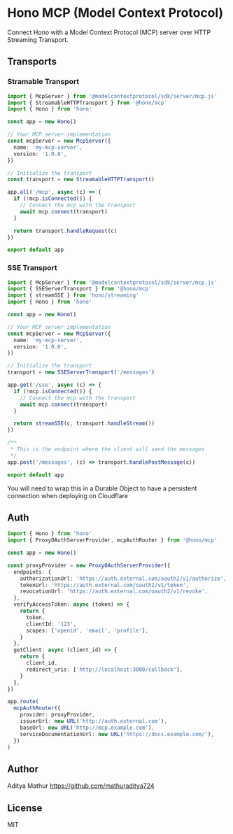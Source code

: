 # Hono MCP (Model Context Protocol)

Connect Hono with a Model Context Protocol (MCP) server over HTTP Streaming Transport.

## Transports

### Stramable Transport

```ts
import { McpServer } from '@modelcontextprotocol/sdk/server/mcp.js'
import { StreamableHTTPTransport } from '@hono/mcp'
import { Hono } from 'hono'

const app = new Hono()

// Your MCP server implementation
const mcpServer = new McpServer({
  name: 'my-mcp-server',
  version: '1.0.0',
})

// Initialize the transport
const transport = new StreamableHTTPTransport()

app.all('/mcp', async (c) => {
  if (!mcp.isConnected()) {
    // Connect the mcp with the transport
    await mcp.connect(transport)
  }

  return transport.handleRequest(c)
})

export default app
```

### SSE Transport

```ts
import { McpServer } from '@modelcontextprotocol/sdk/server/mcp.js'
import { SSEServerTransport } from '@hono/mcp'
import { streamSSE } from 'hono/streaming'
import { Hono } from 'hono'

const app = new Hono()

// Your MCP server implementation
const mcpServer = new McpServer({
  name: 'my-mcp-server',
  version: '1.0.0',
})

// Initialize the transport
transport = new SSEServerTransport('/messages')

app.get('/sse', async (c) => {
  if (!mcp.isConnected()) {
    // Connect the mcp with the transport
    await mcp.connect(transport)
  }

  return streamSSE(c, transport.handleStream())
})

/**
 * This is the endpoint where the client will send the messages
 */
app.post('/messages', (c) => transport.handlePostMessage(c))

export default app
```

You will need to wrap this in a Durable Object to have a persistent connection when deploying on Cloudflare

## Auth

```ts
import { Hono } from 'hono'
import { ProxyOAuthServerProvider, mcpAuthRouter } from '@hono/mcp'

const app = new Hono()

const proxyProvider = new ProxyOAuthServerProvider({
  endpoints: {
    authorizationUrl: 'https://auth.external.com/oauth2/v1/authorize',
    tokenUrl: 'https://auth.external.com/oauth2/v1/token',
    revocationUrl: 'https://auth.external.com/oauth2/v1/revoke',
  },
  verifyAccessToken: async (token) => {
    return {
      token,
      clientId: '123',
      scopes: ['openid', 'email', 'profile'],
    }
  },
  getClient: async (client_id) => {
    return {
      client_id,
      redirect_uris: ['http://localhost:3000/callback'],
    }
  },
})

app.route(
  mcpAuthRouter({
    provider: proxyProvider,
    issuerUrl: new URL('http://auth.external.com'),
    baseUrl: new URL('http://mcp.example.com'),
    serviceDocumentationUrl: new URL('https://docs.example.com/'),
  })
)
```

## Author

Aditya Mathur <https://github.com/mathuraditya724>

## License

MIT
